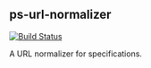 ## ps-url-normalizer

[![Build Status](https://travis-ci.org/takenspc/ps-url-normalizer.svg?branch=master)](https://travis-ci.org/takenspc/ps-url-normalizer)

A URL normalizer for specifications.
